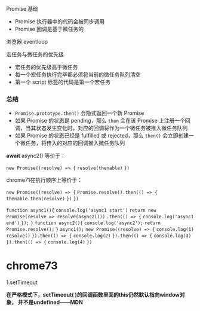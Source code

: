 Promise 基础 

- Promise 执行器中的代码会被同步调用
- Promise 回调是基于微任务的

浏览器 eventloop

宏任务与微任务的优先级 

- 宏任务的优先级高于微任务
- 每一个宏任务执行完毕都必须将当前的微任务队列清空
- 第一个 script 标签的代码是第一个宏任务

### 总结

- `Promise.prototype.then()` 会隐式返回一个新 Promise
- 如果 Promise 的状态是 pending，那么 `then` 会在该 Promise 上注册一个回调，当其状态发生变化时，对应的回调将作为一个微任务被推入微任务队列
- 如果 Promise 的状态已经是 fulfilled 或 rejected，那么 `then()` 会立即创建一个微任务，将传入的对应的回调推入微任务队列

 **await** async2()  等价于： 

`new Promise((resolve) => {`
		`resolve(thenable)`
`})`

chrome71在执行顺序上等价于：

`new Promise((resolve) => {`
		`Promise.resolve().then(() => {`
		`thenable.then(resolve)`
		`})`
`})`



`function async1(){`
		`console.log('async1 start')`
		`return new Promise(resolve => resolve(async2()))`
		`.then(() => {`
		`console.log('async1 end')`
		`});`
`}`
`function async2(){`
		`console.log('async2');`
		`return Promise.resolve();`
`}`
`async1();`
`new Promise((resolve) => {`
		`console.log(1)`
		`resolve()`
`}).then(() => {`
		`console.log(2)`
`}).then(() => {`
		`console.log(3)`
`}).then(() => {`
		`console.log(4)`
`})`

chrome73
=======
1.setTimeout

**在严格模式下，setTimeout( )的回调函数里面的this仍然默认指向window对象， 并不是undefined——MDN**

